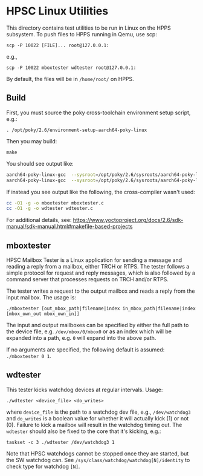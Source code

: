 HPSC Linux Utilities
====================

This directory contains test utilities to be run in Linux on the HPPS subsystem.
To push files to HPPS running in Qemu, use scp:

    scp -P 10022 [FILE]... root@127.0.0.1:

e.g., 

    scp -P 10022 mboxtester wdtester root@127.0.0.1:

By default, the files will be in `/home/root/` on HPPS.

Build
-----

First, you must source the poky cross-toolchain environment setup script, e.g.:

    . /opt/poky/2.6/environment-setup-aarch64-poky-linux

Then you may build:

    make

You should see output like:

```sh
aarch64-poky-linux-gcc  --sysroot=/opt/poky/2.6/sysroots/aarch64-poky-linux  -O2 -pipe -g -feliminate-unused-debug-types  -O1 -g -o mboxtester mboxtester.c
aarch64-poky-linux-gcc  --sysroot=/opt/poky/2.6/sysroots/aarch64-poky-linux  -O2 -pipe -g -feliminate-unused-debug-types  -O1 -g -o wdtester wdtester.c
```

If instead you see output like the following, the cross-compiler wasn't used:

```sh
cc -O1 -g -o mboxtester mboxtester.c
cc -O1 -g -o wdtester wdtester.c
```

For additional details, see:
https://www.yoctoproject.org/docs/2.6/sdk-manual/sdk-manual.html#makefile-based-projects

mboxtester
-----

HPSC Mailbox Tester is a Linux application for sending a message and reading a
reply from a mailbox, either TRCH or RTPS. The tester follows a simple protocol
for request and reply messages, which is also followed by a command server
that processes requests on TRCH and/or RTPS.

The tester writes a request to the output mailbox and reads a reply from
the input mailbox. The usage is:

    ./mboxtester [out_mbox_path|filename|index in_mbox_path|filename|index  [mbox_own_out mbox_own_in]]

The input and output mailboxes can be specified by either the full path to the
device file, e.g. `/dev/mbox/0/mbox0` or as an index which will
be expanded into a path, e.g. `0` will expand into the above path.

If no arguments are specified, the following default is assumed: `./mboxtester 0 1`.

wdtester
-----

This tester kicks watchdog devices at regular intervals.
Usage:

    ./wdtester <device_file> <do_writes>

where `device_file` is the path to a watchdog dev file, e.g., `/dev/watchdog3`
and `do_writes` is a boolean value for whether it will actually kick (1) or not
(0).
Failure to kick a mailbox will result in the watchdog timing out.
The `wdtester` should also be fixed to the core that it's kicking, e.g.:

    taskset -c 3 ./wdtester /dev/watchdog3 1

Note that HPSC watchdogs cannot be stopped once they are started, but the SW
watchdog can.
See `/sys/class/watchdog/watchdog[N]/identity` to check type for watchdog `[N]`.
